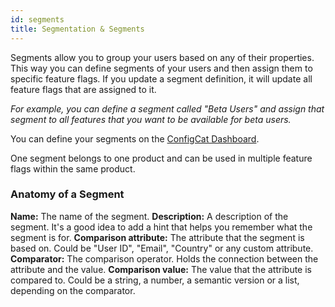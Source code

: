 ```yaml
---
id: segments
title: Segmentation & Segments
---
```

Segments allow you to group your users based on any of their properties. This way you can 
define segments of your users and then assign them to specific feature flags. If you update a segment definition, it will update all 
feature flags that are assigned to it.

*For example, you can define a segment called "Beta Users" and assign that segment to all features that you want to be available for beta users.*

You can define your segments on the [ConfigCat Dashboard](https://app.configcat.com/product/segments).

One segment belongs to one product and can be used in multiple feature flags within the same product.

### Anatomy of a Segment
**Name:** The name of the segment.
**Description:** A description of the segment. It's a good idea to add a hint that helps you remember what the segment is for.
**Comparison attribute:** The attribute that the segment is based on. Could be "User ID", "Email", "Country" or any custom attribute.
**Comparator:** The comparison operator. Holds the connection between the attribute and the value.
**Comparison value:** The value that the attribute is compared to. Could be a string, a number, a semantic version or a list, depending on the comparator.